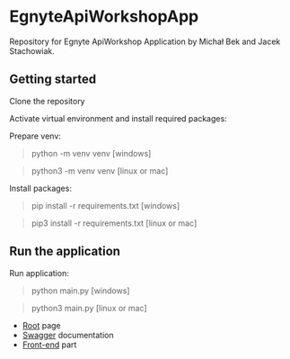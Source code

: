 # EgnyteApiWorkshopApp

Repository for Egnyte ApiWorkshop Application by Michał Bek and Jacek Stachowiak.

## Getting started

Clone the repository

Activate virtual environment and install required packages:

Prepare venv:
> python -m venv venv [windows]

> python3 -m venv venv [linux or mac]


Install packages:
> pip install -r requirements.txt [windows]

> pip3 install -r requirements.txt [linux or mac]

## Run the application


Run application:
> python main.py [windows]

> python3 main.py [linux or mac]


- [Root](http://127.0.0.1:8080/) page
- [Swagger](http://127.0.0.1:8080/docs) documentation
- [Front-end](http://127.0.0.1:8080/start) part
